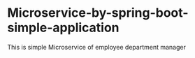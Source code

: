 # Microservice-by-spring-boot-simple-application
This is simple Microservice of employee department manager
